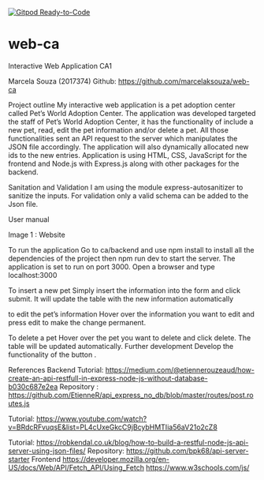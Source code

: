 [![Gitpod Ready-to-Code](https://img.shields.io/badge/Gitpod-Ready--to--Code-blue?logo=gitpod)](https://gitpod.io/#https://github.com/marcelaksouza/web-ca) 

# web-ca


Interactive Web Application
CA1 

Marcela Souza (2017374)
Github: https://github.com/marcelaksouza/web-ca


Project outline
My interactive web application is a pet adoption center called  Pet’s World Adoption Center. The application was developed targeted the staff of Pet’s World Adoption Center, it has the functionality of include a new pet, read, edit the pet information and/or delete a pet. All those functionalities sent an API request to the server which manipulates the JSON file accordingly. The application will also dynamically allocated new ids to the new entries.
Application is using HTML, CSS, JavaScript for the frontend and Node.js with Express.js along with other packages for the backend. 

	
Sanitation and Validation
I am using the module express-autosanitizer to sanitize the inputs.
For validation only a valid schema can be added to the Json file.



User manual

Image 1 : Website


To run the application
Go to ca/backend and use npm install to install all the dependencies of the project then npm run dev to start the server. 
The application is set to run on port 3000. Open a browser and type localhost:3000

To insert a new pet
Simply insert the information into the form and click submit. It will update the table with the new information automatically

to edit the pet’s information 
Hover over the information you want to edit and press edit to make the change permanent.

To delete a pet
Hover over the pet you want to delete and click delete. The table will be updated automatically. 
Further development 
Develop the functionality of the button . 



References
Backend
Tutorial: https://medium.com/@etiennerouzeaud/how-create-an-api-restfull-in-express-node-js-without-database-b030c687e2ea
Repository : 
https://github.com/EtienneR/api_express_no_db/blob/master/routes/post.routes.js

Tutorial:
https://www.youtube.com/watch?v=BRdcRFvuqsE&list=PL4cUxeGkcC9jBcybHMTIia56aV21o2cZ8

Tutorial:
https://robkendal.co.uk/blog/how-to-build-a-restful-node-js-api-server-using-json-files/
Repository:
https://github.com/bpk68/api-server-starter
Frontend
https://developer.mozilla.org/en-US/docs/Web/API/Fetch_API/Using_Fetch
https://www.w3schools.com/js/
